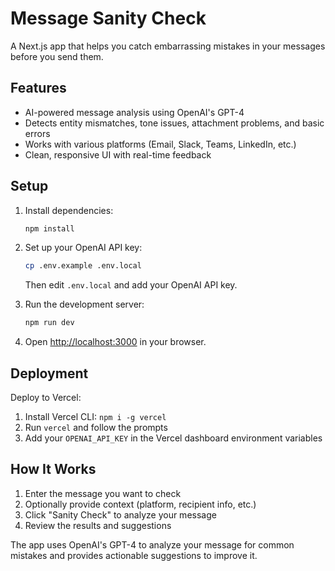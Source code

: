 # Message Sanity Check

A Next.js app that helps you catch embarrassing mistakes in your messages before you send them.

## Features

- AI-powered message analysis using OpenAI's GPT-4
- Detects entity mismatches, tone issues, attachment problems, and basic errors
- Works with various platforms (Email, Slack, Teams, LinkedIn, etc.)
- Clean, responsive UI with real-time feedback

## Setup

1. Install dependencies:
   ```bash
   npm install
   ```

2. Set up your OpenAI API key:
   ```bash
   cp .env.example .env.local
   ```
   Then edit `.env.local` and add your OpenAI API key.

3. Run the development server:
   ```bash
   npm run dev
   ```

4. Open [http://localhost:3000](http://localhost:3000) in your browser.

## Deployment

Deploy to Vercel:

1. Install Vercel CLI: `npm i -g vercel`
2. Run `vercel` and follow the prompts
3. Add your `OPENAI_API_KEY` in the Vercel dashboard environment variables

## How It Works

1. Enter the message you want to check
2. Optionally provide context (platform, recipient info, etc.)
3. Click "Sanity Check" to analyze your message
4. Review the results and suggestions

The app uses OpenAI's GPT-4 to analyze your message for common mistakes and provides actionable suggestions to improve it.